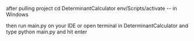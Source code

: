 after pulling project 
cd DeterminantCalculator
env/Scripts/activate   -- in Windows

then run main.py on your IDE or open terminal in DeterminantCalculator and type python main.py and hit enter
